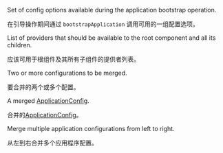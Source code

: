 Set of config options available during the application bootstrap operation.

在引导操作期间通过 `bootstrapApplication` 调用可用的一组配置选项。

List of providers that should be available to the root component and all its children.

应该可用于根组件及其所有子组件的提供者列表。

Two or more configurations to be merged.

要合并的两个或多个配置。

A merged [ApplicationConfig](api/core/ApplicationConfig).

合并的[ApplicationConfig](api/core/ApplicationConfig)。

Merge multiple application configurations from left to right.

从左到右合并多个应用程序配置。